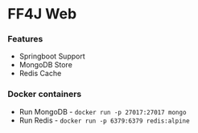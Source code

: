 # FF4J Web

### Features
* Springboot Support
* MongoDB Store
* Redis Cache

### Docker containers
* Run MongoDB - `docker run -p 27017:27017 mongo`
* Run Redis - `docker run -p 6379:6379 redis:alpine`